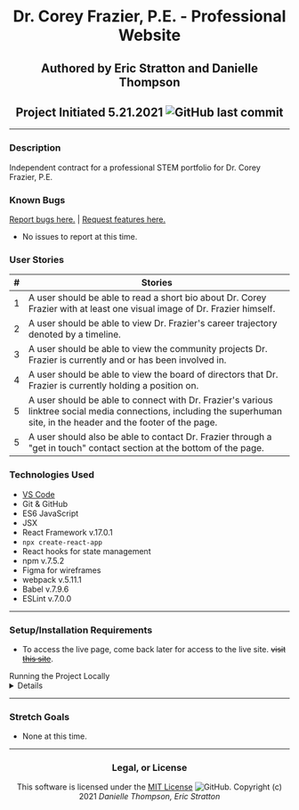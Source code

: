 <div align="center">

# Dr. Corey Frazier, P.E. - Professional Website

## Authored by Eric Stratton and Danielle Thompson

## Project Initiated 5.21.2021 ![GitHub last commit](https://img.shields.io/github/last-commit/danitcodes/corey-frazier-professional)

</div>

-------

### Description

Independent contract for a professional STEM portfolio for Dr. Corey Frazier, P.E.

### Known Bugs

[Report bugs here.](https://github.com/danitcodes/corey-frazier-professional/issues) | [Request features here.](https://github.com/danitcodes/corey-frazier-professional/issues)

- No issues to report at this time.

### User Stories

|  # 	|  Stories 	|
|---	|---	|
|  1 	|  A user should be able to read a short bio about Dr. Corey Frazier with at least one visual image of Dr. Frazier himself. 	|
|  2 	|  A user should be able to view Dr. Frazier's career trajectory denoted by a timeline. 	|
|  3 	|   A user should be able to view the community projects Dr. Frazier is currently and or has been involved in. 	|
|  4 	|   A user should be able to view the board of directors that Dr. Frazier is currently holding a position on. 	|
|  5 	|   A user should be able to connect with Dr. Frazier's various linktree social media connections, including the superhuman site, in the header and the footer of the page. 	|
|  5 	|   A user should also be able to contact Dr. Frazier through a "get in touch" contact section at the bottom of the page. 	|

### Technologies Used

- [VS Code](https://code.visualstudio.com/download)
- Git & GitHub
- ES6 JavaScript
- JSX
- React Framework v.17.0.1
- `npx create-react-app`
- React hooks for state management
- npm v.7.5.2
- Figma for wireframes
- webpack v.5.11.1
- Babel v.7.9.6
- ESLint v.7.0.0

-----

### Setup/Installation Requirements

- To access the live page, come back later for access to the live site. ~~visit [this site]()~~.

<summary> Running the Project Locally </summary>

<details>

###### For Mac Users

- Access Terminal in your Finder, and open a new window.
- Install the package manager in the Terminal, [Homebrew](https://brew.sh/), on your device by entering this line of code:
`$ /usr/bin/ruby -e "$(curl -fsSL https://raw.githubusercontent.com/Homebrew/install/master/install)"`.
- Once homebrew is installed, install Git, a version control system for code writers, with this line of code: `brew install git`.
- Now, install Node.js through Homebrew with the following command: `brew install node`.
- Confirm that node and npm (Node's package manager that is automatically installed alongside Node) are on your working system with two command lines `node -v` & `npm -v`, respectively returning something resembling `v14.5.0` & `6.14.5` (or higher).

###### For Windows Users

- Open a new Command Prompt window by typing "Cmd" in your computer's search bar.
- Determine whether you have 32-bit or 64-bit Windows by following these [instructions](https://support.microsoft.com/en-us/help/13443/windows-which-version-am-i-running).
- Go to [Git Bash](https://gitforwindows.org/), click on the "Download" button, and download the corresponding exe file from the Git for Windows site.
- Follow the instructions in the set up menu.
- Go to the [Node.js website](https://nodejs.org/en/download/) and download the appropriate source code for your Windows operating system.

###### Cloning the Project

- Go to this [GitHub repository](https://github.com/danitcodes/corey-frazier-professional) and click the green 'Code' button.
- In your CLI, after navigating to the Desktop with `cd Desktop`, clone this application with the following command:`git clone https://github.com/danitcodes/corey-frazier-professional.git`.
- (Optional) If you would like to save your own copy to your GitHub account, click the "Fork" button in the upper right hand corner of the main repository page.
- Navigate to the folder 'corey-frazier-professional' from your CLI with the command `cd corey-frazier-professional`.
- Open the project in the code editing application of your choice, like VS Code, by running the command `code .`.

##### Available Scripts

Inside of the corey-frazier-professional directory, you can run the following scripts:

###### `npm run dev`

Runs the app in the development mode.\
Open [http://localhost:3000](http://localhost:3000) to view it in the browser.

The page will reload if you make edits.\
You will also see any lint errors in the console.

###### `npm test`

Launches the test runner in the interactive watch mode.\

###### `npm run build`

Builds the app for production to the `build` folder.\
It correctly bundles React in production mode and optimizes the build for the best performance.

###### `npm run eject`

**Note: this is a one-way operation. Once you `eject`, you can’t go back!**

</details>

-----

### Stretch Goals

- None at this time.

-----

<div align="center">

### Legal, or License

This software is licensed under the [MIT License](https://choosealicense.com/licenses/mit/) ![GitHub](https://img.shields.io/github/license/danitcodes/corey-frazier-professional).
Copyright (c) 2021 *_Danielle Thompson, Eric Stratton_*

</div>
